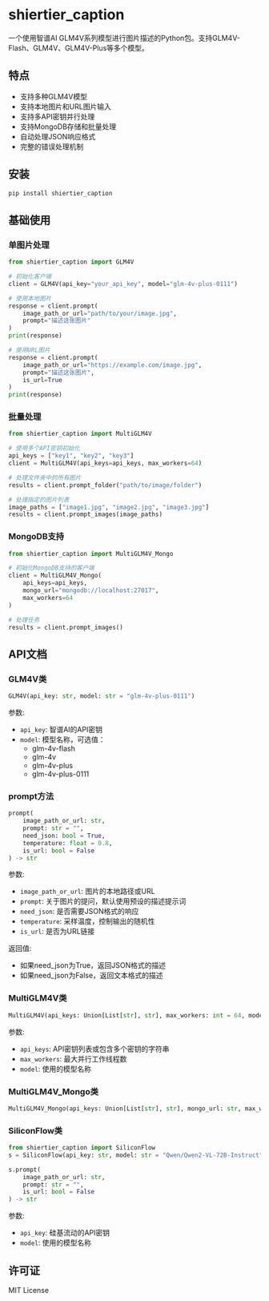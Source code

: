 # shiertier_caption

一个使用智谱AI GLM4V系列模型进行图片描述的Python包。支持GLM4V-Flash、GLM4V、GLM4V-Plus等多个模型。

## 特点

- 支持多种GLM4V模型
- 支持本地图片和URL图片输入
- 支持多API密钥并行处理
- 支持MongoDB存储和批量处理
- 自动处理JSON响应格式
- 完整的错误处理机制

## 安装

```bash
pip install shiertier_caption
```

## 基础使用

### 单图片处理

```python
from shiertier_caption import GLM4V

# 初始化客户端
client = GLM4V(api_key="your_api_key", model="glm-4v-plus-0111")

# 使用本地图片
response = client.prompt(
    image_path_or_url="path/to/your/image.jpg",
    prompt="描述这张图片"
)
print(response)

# 使用URL图片
response = client.prompt(
    image_path_or_url="https://example.com/image.jpg",
    prompt="描述这张图片",
    is_url=True
)
print(response)
```

### 批量处理

```python
from shiertier_caption import MultiGLM4V

# 使用多个API密钥初始化
api_keys = ["key1", "key2", "key3"]
client = MultiGLM4V(api_keys=api_keys, max_workers=64)

# 处理文件夹中的所有图片
results = client.prompt_folder("path/to/image/folder")

# 处理指定的图片列表
image_paths = ["image1.jpg", "image2.jpg", "image3.jpg"]
results = client.prompt_images(image_paths)
```

### MongoDB支持

```python
from shiertier_caption import MultiGLM4V_Mongo

# 初始化MongoDB支持的客户端
client = MultiGLM4V_Mongo(
    api_keys=api_keys,
    mongo_url="mongodb://localhost:27017",
    max_workers=64
)

# 处理任务
results = client.prompt_images()
```

## API文档

### GLM4V类

```python
GLM4V(api_key: str, model: str = "glm-4v-plus-0111")
```

参数:
- `api_key`: 智谱AI的API密钥
- `model`: 模型名称，可选值：
  - glm-4v-flash
  - glm-4v
  - glm-4v-plus
  - glm-4v-plus-0111

### prompt方法

```python
prompt(
    image_path_or_url: str,
    prompt: str = "",
    need_json: bool = True,
    temperature: float = 0.8,
    is_url: bool = False
) -> str
```

参数:
- `image_path_or_url`: 图片的本地路径或URL
- `prompt`: 关于图片的提问，默认使用预设的描述提示词
- `need_json`: 是否需要JSON格式的响应
- `temperature`: 采样温度，控制输出的随机性
- `is_url`: 是否为URL链接

返回值:
- 如果need_json为True，返回JSON格式的描述
- 如果need_json为False，返回文本格式的描述

### MultiGLM4V类

```python
MultiGLM4V(api_keys: Union[List[str], str], max_workers: int = 64, model: str = "glm-4v-plus-0111")
```

参数:
- `api_keys`: API密钥列表或包含多个密钥的字符串
- `max_workers`: 最大并行工作线程数
- `model`: 使用的模型名称

### MultiGLM4V_Mongo类

```python
MultiGLM4V_Mongo(api_keys: Union[List[str], str], mongo_url: str, max_workers: int = 64, model: str = "glm-4v-plus-0111")
```

### SiliconFlow类

```python
from shiertier_caption import SiliconFlow
s = SiliconFlow(api_key: str, model: str = "Qwen/Qwen2-VL-72B-Instruct")

s.prompt(
    image_path_or_url: str,
    prompt: str = "",
    is_url: bool = False
) -> str

```

参数:
- `api_key`: 硅基流动的API密钥
- `model`: 使用的模型名称





## 许可证

MIT License